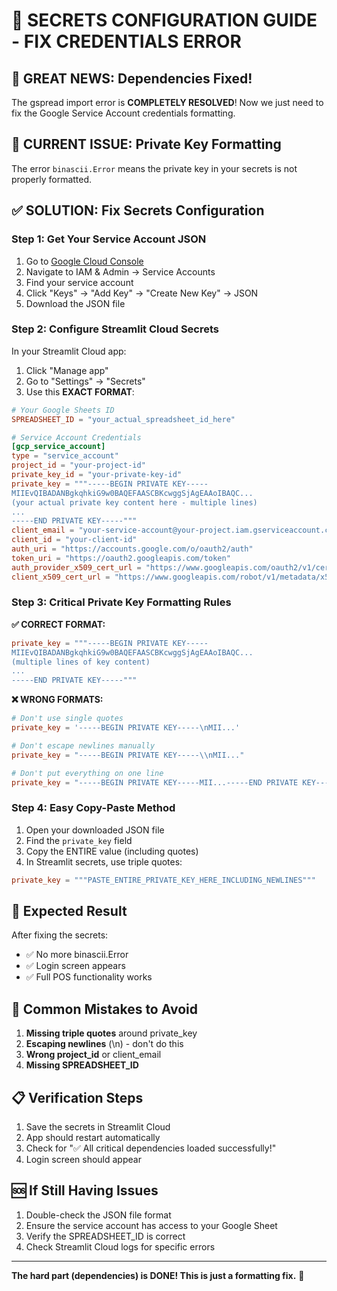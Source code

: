 # 🔐 SECRETS CONFIGURATION GUIDE - FIX CREDENTIALS ERROR

## 🎉 GREAT NEWS: Dependencies Fixed!
The gspread import error is **COMPLETELY RESOLVED**! Now we just need to fix the Google Service Account credentials formatting.

## 🔧 CURRENT ISSUE: Private Key Formatting
The error `binascii.Error` means the private key in your secrets is not properly formatted.

## ✅ SOLUTION: Fix Secrets Configuration

### Step 1: Get Your Service Account JSON
1. Go to [Google Cloud Console](https://console.cloud.google.com/)
2. Navigate to IAM & Admin → Service Accounts
3. Find your service account
4. Click "Keys" → "Add Key" → "Create New Key" → JSON
5. Download the JSON file

### Step 2: Configure Streamlit Cloud Secrets
In your Streamlit Cloud app:
1. Click "Manage app"
2. Go to "Settings" → "Secrets"
3. Use this **EXACT FORMAT**:

```toml
# Your Google Sheets ID
SPREADSHEET_ID = "your_actual_spreadsheet_id_here"

# Service Account Credentials
[gcp_service_account]
type = "service_account"
project_id = "your-project-id"
private_key_id = "your-private-key-id"
private_key = """-----BEGIN PRIVATE KEY-----
MIIEvQIBADANBgkqhkiG9w0BAQEFAASCBKcwggSjAgEAAoIBAQC...
(your actual private key content here - multiple lines)
...
-----END PRIVATE KEY-----"""
client_email = "your-service-account@your-project.iam.gserviceaccount.com"
client_id = "your-client-id"
auth_uri = "https://accounts.google.com/o/oauth2/auth"
token_uri = "https://oauth2.googleapis.com/token"
auth_provider_x509_cert_url = "https://www.googleapis.com/oauth2/v1/certs"
client_x509_cert_url = "https://www.googleapis.com/robot/v1/metadata/x509/your-service-account%40your-project.iam.gserviceaccount.com"
```

### Step 3: Critical Private Key Formatting Rules

**✅ CORRECT FORMAT:**
```toml
private_key = """-----BEGIN PRIVATE KEY-----
MIIEvQIBADANBgkqhkiG9w0BAQEFAASCBKcwggSjAgEAAoIBAQC...
(multiple lines of key content)
...
-----END PRIVATE KEY-----"""
```

**❌ WRONG FORMATS:**
```toml
# Don't use single quotes
private_key = '-----BEGIN PRIVATE KEY-----\nMII...'

# Don't escape newlines manually
private_key = "-----BEGIN PRIVATE KEY-----\\nMII..."

# Don't put everything on one line
private_key = "-----BEGIN PRIVATE KEY-----MII...-----END PRIVATE KEY-----"
```

### Step 4: Easy Copy-Paste Method
1. Open your downloaded JSON file
2. Find the `private_key` field
3. Copy the ENTIRE value (including quotes)
4. In Streamlit secrets, use triple quotes:

```toml
private_key = """PASTE_ENTIRE_PRIVATE_KEY_HERE_INCLUDING_NEWLINES"""
```

## 🎯 Expected Result
After fixing the secrets:
- ✅ No more binascii.Error
- ✅ Login screen appears
- ✅ Full POS functionality works

## 🚨 Common Mistakes to Avoid
1. **Missing triple quotes** around private_key
2. **Escaping newlines** (\\n) - don't do this
3. **Wrong project_id** or client_email
4. **Missing SPREADSHEET_ID**

## 📋 Verification Steps
1. Save the secrets in Streamlit Cloud
2. App should restart automatically
3. Check for "✅ All critical dependencies loaded successfully!"
4. Login screen should appear

## 🆘 If Still Having Issues
1. Double-check the JSON file format
2. Ensure the service account has access to your Google Sheet
3. Verify the SPREADSHEET_ID is correct
4. Check Streamlit Cloud logs for specific errors

---

**The hard part (dependencies) is DONE! This is just a formatting fix.** 🎉